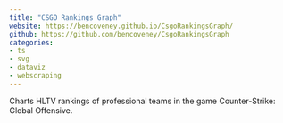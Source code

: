 ```yaml
---
title: "CSGO Rankings Graph"
website: https://bencoveney.github.io/CsgoRankingsGraph/
github: https://github.com/bencoveney/CsgoRankingsGraph
categories:
- ts
- svg
- dataviz
- webscraping
---
```


Charts HLTV rankings of professional teams in the game Counter-Strike: Global Offensive.